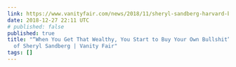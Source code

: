 ```yaml
---
link: https://www.vanityfair.com/news/2018/11/sheryl-sandberg-harvard-business-school-leadership
date: 2018-12-27 22:11 UTC
# published: false
published: true
title: "“When You Get That Wealthy, You Start to Buy Your Own Bullshit”: The Miseducation
  of Sheryl Sandberg | Vanity Fair"
tags: []
---
```



